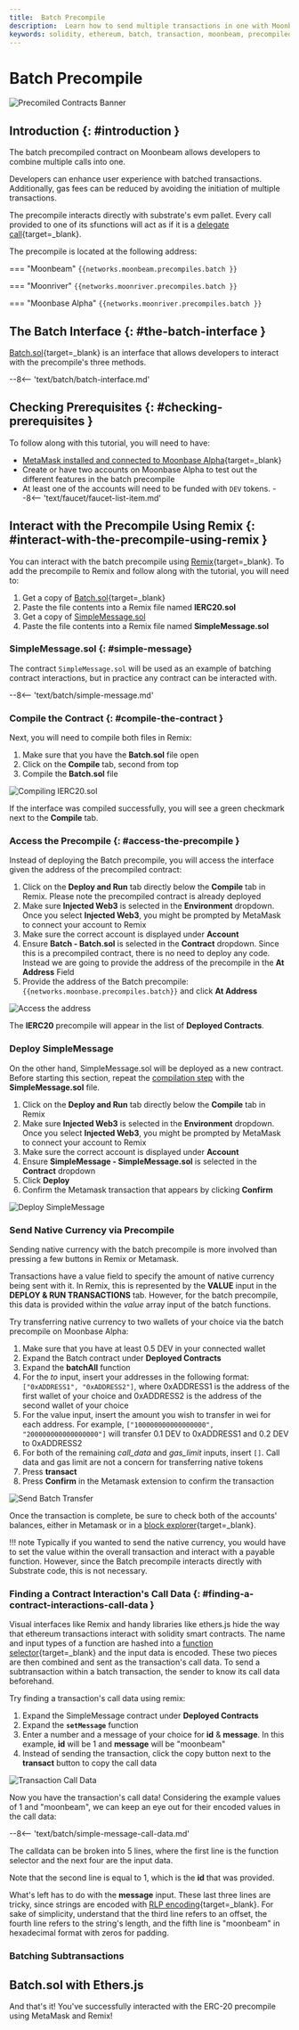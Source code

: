 ```yaml
---
title:  Batch Precompile
description:  Learn how to send multiple transactions in one with Moonbeam's precompiled batch contract.
keywords: solidity, ethereum, batch, transaction, moonbeam, precompiled, contracts
---
```


#  Batch Precompile

![Precomiled Contracts Banner](/images/builders/build/canonical-contracts/precompiles/erc20/erc20-banner.png)

## Introduction {: #introduction } 

The batch precompiled contract on Moonbeam allows developers to combine multiple calls into one.

Developers can enhance user experience with batched transactions. Additionally, gas fees can be reduced by avoiding the initiation of multiple transactions.

The precompile interacts directly with substrate's evm pallet. Every call provided to one of its sfunctions will act as if it is a [delegate call](https://docs.soliditylang.org/en/v0.8.15/introduction-to-smart-contracts.html#delegatecall-callcode-and-libraries){target=_blank}.

The precompile is located at the following address:

=== "Moonbeam"
     ```
     {{networks.moonbeam.precompiles.batch }}
     ```

=== "Moonriver"
     ```
     {{networks.moonriver.precompiles.batch }}
     ```

=== "Moonbase Alpha"
     ```
     {{networks.moonriver.precompiles.batch }}
     ```

## The Batch Interface {: #the-batch-interface }

[Batch.sol](https://github.com/PureStake/moonbeam/blob/master/precompiles/batch/Batch.sol){target=_blank} is an interface that allows developers to interact with the precompile's three methods.

--8<-- 'text/batch/batch-interface.md'

## Checking Prerequisites {: #checking-prerequisites } 

To follow along with this tutorial, you will need to have:

- [MetaMask installed and connected to Moonbase Alpha](/tokens/connect/metamask/){target=_blank}
- Create or have two accounts on Moonbase Alpha to test out the different features in the batch precompile
- At least one of the accounts will need to be funded with `DEV` tokens.
 --8<-- 'text/faucet/faucet-list-item.md'

## Interact with the Precompile Using Remix {: #interact-with-the-precompile-using-remix } 

You can interact with the batch precompile using [Remix](https://remix.ethereum.org/){target=_blank}. To add the precompile to Remix and follow along with the tutorial, you will need to:

1. Get a copy of [Batch.sol](https://github.com/PureStake/moonbeam/blob/master/precompiles/batch/Batch.sol){target=_blank}
2. Paste the file contents into a Remix file named **IERC20.sol**
3. Get a copy of [SimpleMessage.sol](#simple-message)
4. Paste the file contents into a Remix file named **SimpleMessage.sol**

### SimpleMessage.sol {: #simple-message}

The contract `SimpleMessage.sol` will be used as an example of batching contract interactions, but in practice any contract can be interacted with.

 --8<-- 'text/batch/simple-message.md'

### Compile the Contract {: #compile-the-contract } 

Next, you will need to compile both files in Remix:

1. Make sure that you have the **Batch.sol** file open
2. Click on the **Compile** tab, second from top
3. Compile the **Batch.sol** file

![Compiling IERC20.sol](/images/builders/build/canonical-contracts/precompiles/batch/batch-1.png)

If the interface was compiled successfully, you will see a green checkmark next to the **Compile** tab.

### Access the Precompile {: #access-the-precompile } 

Instead of deploying the Batch precompile, you will access the interface given the address of the precompiled contract:

1. Click on the **Deploy and Run** tab directly below the **Compile** tab in Remix. Please note the precompiled contract is already deployed
2. Make sure **Injected Web3** is selected in the **Environment** dropdown. Once you select **Injected Web3**, you might be prompted by MetaMask to connect your account to Remix
3. Make sure the correct account is displayed under **Account**
4. Ensure **Batch - Batch.sol** is selected in the **Contract** dropdown. Since this is a precompiled contract, there is no need to deploy any code. Instead we are going to provide the address of the precompile in the **At Address** Field
5. Provide the address of the Batch precompile: `{{networks.moonbase.precompiles.batch}}` and click **At Address**

![Access the address](/images/builders/build/canonical-contracts/precompiles/batch/batch-2.png)

The **IERC20** precompile will appear in the list of **Deployed Contracts**.

### Deploy SimpleMessage

On the other hand, SimpleMessage.sol will be deployed as a new contract. Before starting this section, repeat the [compilation step](#compile-the-contract) with the **SimpleMessage.sol** file.

1. Click on the **Deploy and Run** tab directly below the **Compile** tab in Remix
2. Make sure **Injected Web3** is selected in the **Environment** dropdown. Once you select **Injected Web3**, you might be prompted by MetaMask to connect your account to Remix
3. Make sure the correct account is displayed under **Account**
4. Ensure **SimpleMessage - SimpleMessage.sol** is selected in the **Contract** dropdown
5. Click **Deploy**
6. Confirm the Metamask transaction that appears by clicking **Confirm**

![Deploy SimpleMessage](/images/builders/build/canonical-contracts/precompiles/batch/batch-3.png)

### Send Native Currency via Precompile

Sending native currency with the batch precompile is more involved than pressing a few buttons in Remix or Metamask. 

Transactions have a value field to specify the amount of native currency being sent with it. In Remix, this is represented by the **VALUE** input in the **DEPLOY & RUN TRANSACTIONS** tab. However, for the batch precompile, this data is provided within the *value* array input of the batch functions.

Try transferring native currency to two wallets of your choice via the batch precompile on Moonbase Alpha:

1. Make sure that you have at least 0.5 DEV in your connected wallet
2. Expand the Batch contract under **Deployed Contracts**
3. Expand the **batchAll** function
4. For the *to* input, insert your addresses in the following format: `["0xADDRESS1", "0xADDRESS2"]`, where 0xADDRESS1 is the address of the first wallet of your choice and 0xADDRESS2 is the address of the second wallet of your choice
5. For the value input, insert the amount you wish to transfer in wei for each address. For example, `["100000000000000000", "200000000000000000"]` will transfer 0.1 DEV to 0xADDRESS1 and 0.2 DEV to 0xADDRESS2
6. For both of the remaining *call_data* and *gas_limit* inputs, insert `[]`. Call data and gas limit are not a concern for transferring native tokens
7. Press **transact**
8. Press **Confirm** in the Metamask extension to confirm the transaction

![Send Batch Transfer](/images/builders/build/canonical-contracts/precompiles/batch/batch-4.png)

Once the transaction is complete, be sure to check both of the accounts' balances, either in Metamask or in a [block explorer](/builders/get-started/explorers/){target=_blank}.  

!!! note
     Typically if you wanted to send the native currency, you would have to set the value within the overall transaction and interact with a payable function. However, since the Batch precompile interacts directly with Substrate code, this is not necessary.


### Finding a Contract Interaction's Call Data {: #finding-a-contract-interactions-call-data } 

Visual interfaces like Remix and handy libraries like ethers.js hide the way that ethereum transactions interact with solidity smart contracts. The name and input types of a function are hashed into a [function selector](https://docs.soliditylang.org/en/latest/abi-spec.html#function-selector-and-argument-encoding){target=_blank} and the input data is encoded. These two pieces are then combined and sent as the transaction's call data. To send a subtransaction within a batch transaction, the sender to know its call data beforehand. 

Try finding a transaction's call data using remix:

1. Expand the SimpleMessage contract under **Deployed Contracts**
2. Expand the **`setMessage`** function
3. Enter a number and a message of your choice for **id** & **message**. In this example, **id** will be 1 and **message** will be "moonbeam"
4. Instead of sending the transaction, click the copy button next to the **transact** button to copy the call data

![Transaction Call Data](/images/builders/build/canonical-contracts/precompiles/batch/batch-5.png)

Now you have the transaction's call data! Considering the example values of 1 and "moonbeam", we can keep an eye out for their encoded values in the call data:

 --8<-- 'text/batch/simple-message-call-data.md'

The calldata can be broken into 5 lines, where the first line is the function selector and the next four are the input data. 

Note that the second line is equal to 1, which is the **id** that was provided. 

What's left has to do with the **message** input. These last three lines are tricky, since strings are encoded with [RLP encoding](https://ethereum.org/en/developers/docs/data-structures-and-encoding/rlp/){target=_blank}. For sake of simplicity, understand that the third line refers to an offset, the fourth line refers to the string's length, and the fifth line is "moonbeam" in hexadecimal format with zeros for padding.

### Batching Subtransactions



## Batch.sol with Ethers.js




And that's it! You've successfully interacted with the ERC-20 precompile using MetaMask and Remix!